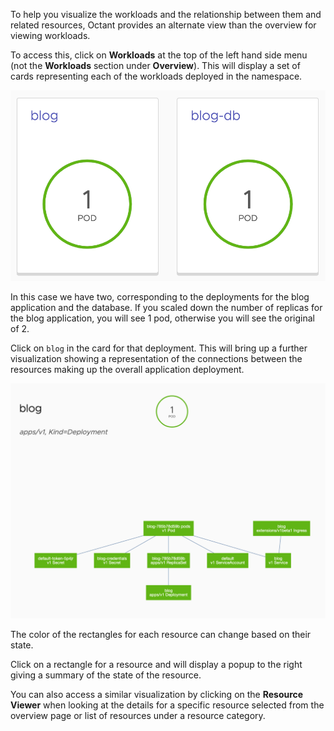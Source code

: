 To help you visualize the workloads and the relationship between them and related resources, Octant provides an alternate view than the overview for viewing workloads.

To access this, click on **Workloads** at the top of the left hand side menu (not the **Workloads** section under **Overview**). This will display a set of cards representing each of the workloads deployed in the namespace.

![Workloads Overview](octant-workloads-overview.png)

In this case we have two, corresponding to the deployments for the blog application and the database. If you scaled down the number of replicas for the blog application, you will see 1 pod, otherwise you will see the original of 2.

Click on ``blog`` in the card for that deployment. This will bring up a further visualization showing a representation of the connections between the resources making up the overall application deployment.

![Workload Visualization](octant-workload-visualization.png)

The color of the rectangles for each resource can change based on their state.

Click on a rectangle for a resource and will display a popup to the right giving a summary of the state of the resource.

You can also access a similar visualization by clicking on the **Resource Viewer** when looking at the details for a specific resource selected from the overview page or list of resources under a resource category.
